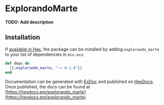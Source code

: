 # ExplorandoMarte

**TODO: Add description**

## Installation

If [available in Hex](https://hex.pm/docs/publish), the package can be installed
by adding `explorando_marte` to your list of dependencies in `mix.exs`:

```elixir
def deps do
  [{:explorando_marte, "~> 0.1.0"}]
end
```

Documentation can be generated with [ExDoc](https://github.com/elixir-lang/ex_doc)
and published on [HexDocs](https://hexdocs.pm). Once published, the docs can
be found at [https://hexdocs.pm/explorando_marte](https://hexdocs.pm/explorando_marte).

